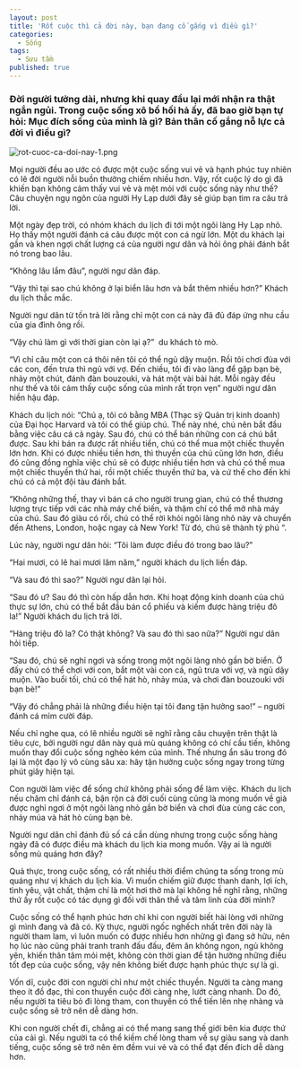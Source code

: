 ```yaml
---
layout: post
title: 'Rốt cuộc thì cả đời này, bạn đang cố gắng vì điều gì?'
categories:
  - Sống
tags:
  - Sưu tầm
published: true
---
```

### Đời người tưởng dài, nhưng khi quay đầu lại mới nhận ra thật ngắn ngủi. Trong cuộc sống xô bồ hối hả ấy, đã bao giờ bạn tự hỏi: Mục đích sống của mình là gì? Bản thân cố gắng nỗ lực cả đời vì điều gì?

![rot-cuoc-ca-doi-nay-1.png]({{site.baseurl}}/public/posts/rot-cuoc-ca-doi-nay-1.png)

Mọi người đều ao ước có được một cuộc sống vui vẻ và hạnh phúc tuy nhiên có lẽ đời người nỗi buồn thường chiếm nhiều hơn. Vậy, rốt cuộc lý do gì đã khiến bạn không cảm thấy vui vẻ và mệt mỏi với cuộc sống này như thế? Câu chuyện ngụ ngôn của người Hy Lạp dưới đây sẽ giúp bạn tìm ra câu trả lời.

Một ngày đẹp trời, có nhóm khách du lịch đi tới một ngôi làng Hy Lạp nhỏ. Họ thấy một người đánh cá câu được một con cá ngừ lớn. Một du khách lại gần và khen ngợi chất lượng cá của người ngư dân và hỏi ông phải đánh bắt nó trong bao lâu.

“Không lâu lắm đâu”, người ngư dân đáp.

“Vậy thì tại sao chú không ở lại biển lâu hơn và bắt thêm nhiều hơn?” Khách du lịch thắc mắc.

Người ngư dân từ tốn trả lời rằng chỉ một con cá này đã đủ đáp ứng nhu cầu của gia đình ông rồi.

“Vậy chú làm gì với thời gian còn lại ạ?”  du khách tò mò.

“Vì chỉ câu một con cá thôi nên tôi có thể ngủ dậy muộn. Rồi tôi chơi đùa với các con, đến trưa thì ngủ với vợ. Đến chiều, tôi đi vào làng để gặp bạn bè, nhảy một chút, đánh đàn bouzouki, và hát một vài bài hát. Mỗi ngày đều như thế và tôi cảm thấy cuộc sống của mình rất trọn vẹn” người ngư dân hiền hậu đáp.

Khách du lịch nói: “Chú ạ, tôi có bằng MBA (Thạc sỹ Quản trị kinh doanh) của Đại học Harvard và tôi có thể giúp chú. Thế này nhé, chú nên bắt đầu bằng việc câu cá cả ngày. Sau đó, chú có thể bán những con cá chú bắt được. Sau khi bán ra được rất nhiều tiền, chú có thể mua một chiếc thuyền lớn hơn. Khi có được nhiều tiền hơn, thì thuyền của chú cũng lớn hơn, điều đó cũng đồng nghĩa việc chú sẽ có được nhiều tiền hơn và chú có thể mua một chiếc thuyền thứ hai, rồi một chiếc thuyền thứ ba, và cứ thế cho đến khi chú có cả một đội tàu đánh bắt.

“Không những thế, thay vì bán cá cho người trung gian, chú có thể thương lượng trực tiếp với các nhà máy chế biến, và thậm chí có thể mở nhà máy của chú. Sau đó giàu có rồi, chú có thể rời khỏi ngôi làng nhỏ này và chuyển đến Athens, London, hoặc ngay cả New York! Từ đó, chú sẽ thành tỷ phú “.

Lúc này, người ngư dân hỏi: “Tôi làm được điều đó trong bao lâu?”

“Hai mươi, có lẽ hai mươi lăm năm,” người khách du lịch liền đáp.

“Và sau đó thì sao?” Người ngư dân lại hỏi.

“Sau đó ư? Sau đó thì còn hấp dẫn hơn. Khi hoạt động kinh doanh của chú thực sự lớn, chú có thể bắt đầu bán cổ phiếu và kiếm được hàng triệu đô la!” Người khách du lịch trả lời.

“Hàng triệu đô la? Có thật không? Và sau đó thì sao nữa?” Người ngư dân hỏi tiếp.

“Sau đó, chú sẽ nghỉ ngơi và sống trong một ngôi làng nhỏ gần bờ biển. Ở đấy chú có thể chơi với con, bắt một vài con cá, ngủ trưa với vợ, và ngủ dậy muộn. Vào buổi tối, chú có thể hát hò, nhảy múa, và chơi đàn bouzouki với bạn bè!”

“Vậy đó chẳng phải là những điều hiện tại tôi đang tận hưởng sao!” – người đánh cá mỉm cười đáp.

Nếu chỉ nghe qua, có lẽ nhiều người sẽ nghĩ rằng câu chuyện trên thật là tiêu cực, bởi người ngư dân này quá mù quáng không có chí cầu tiến, không muốn thay đổi cuộc sống nghèo kém của mình. Thế nhưng ẩn sâu trong đó lại là một đạo lý vô cùng sâu xa: hãy tận hưởng cuộc sống ngay trong từng phút giây hiện tại.

Con người làm việc để sống chứ không phải sống để làm việc. Khách du lịch nếu chăm chỉ đánh cá, bận rộn cả đời cuối cùng cũng là mong muốn về già được nghỉ ngơi ở một ngôi làng nhỏ gần bờ biển và chơi đùa cùng các con, nhảy múa và hát hò cùng bạn bè.

Người ngư dân chỉ đánh đủ số cá cần dùng nhưng trong cuộc sống hàng ngày đã có được điều mà khách du lịch kia mong muốn. Vậy ai là người sống mù quáng hơn đây?

Quả thực, trong cuộc sống, có rất nhiều thời điểm chúng ta sống trong mù quáng như vị khách du lịch kia. Vì muốn chiếm giữ được thanh danh, lợi ích, tình yêu, vật chất, thậm chí là một hơi thở mà lại không hề nghĩ rằng, những thứ ấy rốt cuộc có tác dụng gì đối với thân thể và tâm linh của đời mình?

Cuộc sống có thể hạnh phúc hơn chỉ khi con người biết hài lòng với những gì mình đang và đã có. Kỳ thực, người ngốc nghếch nhất trên đời này là người tham lam, vì luôn muốn có được nhiều hơn những gì đang sở hữu, nên họ lúc nào cũng phải tranh tranh đấu đấu, đêm ăn không ngon, ngủ không yên, khiến thân tâm mỏi mệt, không còn thời gian để tận hưởng những điều tốt đẹp của cuộc sống, vậy nên không biết được hạnh phúc thực sự là gì.

Vốn dĩ, cuộc đời con người chỉ như một chiếc thuyền. Người ta càng mang theo ít đồ đạc, thì con thuyền cuộc đời càng nhẹ, lướt càng nhanh. Do đó, nếu người ta tiêu bỏ đi lòng tham, con thuyền có thể tiến lên nhẹ nhàng và cuộc sống sẽ trở nên dễ dàng hơn.

Khi con người chết đi, chẳng ai có thể mang sang thế giới bên kia được thứ của cải gì. 
Nếu người ta có thể kiềm chế lòng tham về sự giàu sang và danh tiếng, cuộc sống sẽ trở nên êm đềm vui vẻ và có thể đạt đến đích dễ dàng hơn.